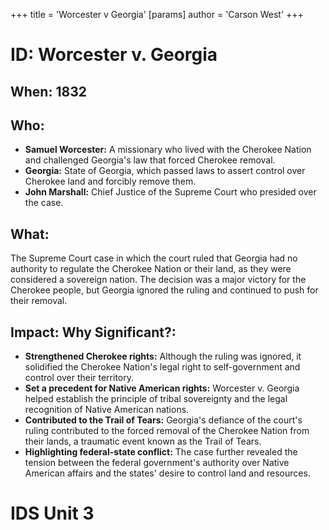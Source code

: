 +++
 title = 'Worcester v Georgia'
[params]
	author = 'Carson West'
+++
# ID: Worcester v. Georgia

## When: 1832

## Who: 
* **Samuel Worcester:** A missionary who lived with the Cherokee Nation and challenged Georgia's law that forced Cherokee removal.
* **Georgia:** State of Georgia, which passed laws to assert control over Cherokee land and forcibly remove them.
* **John Marshall:** Chief Justice of the Supreme Court who presided over the case.

## What:
The Supreme Court case in which the court ruled that Georgia had no authority to regulate the Cherokee Nation or their land, as they were considered a sovereign nation. The decision was a major victory for the Cherokee people, but Georgia ignored the ruling and continued to push for their removal.

## Impact: Why Significant?:
* **Strengthened Cherokee rights:** Although the ruling was ignored, it solidified the Cherokee Nation's legal right to self-government and control over their territory.
* **Set a precedent for Native American rights:** Worcester v. Georgia helped establish the principle of tribal sovereignty and the legal recognition of Native American nations.
* **Contributed to the Trail of Tears:**  Georgia's defiance of the court's ruling contributed to the forced removal of the Cherokee Nation from their lands, a traumatic event known as the Trail of Tears.
* **Highlighting federal-state conflict:** The case further revealed the tension between the federal government's authority over Native American affairs and the states' desire to control land and resources. 

# IDS Unit 3